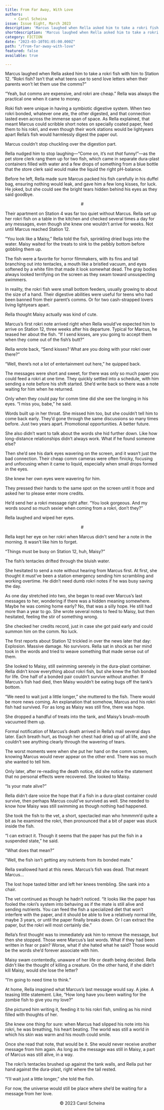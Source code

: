 ```yaml
---
title: From Far Away, With Love
authors:
    - Carol Scheina
issue: Issue Eight, March 2023
description: 'Marcus laughed when Rella asked him to take a rokri fish with him to Station 12. “Rokri fish? Isn’t that what teens use to send love letters when their parents won’t let them use the comms?” <p>“Yeah, but comms are expensive, and rokri are cheap.” Rella was always the practical one when it came to money. </p><p>Roki fish were unique in having a symbiotic digestive system. When two rokri bonded, whatever one ate, the other digested, and that connection lasted even across the immense span of space. As Rella explained, that meant Marcus could scribble short notes on specially coated paper, feed them to his rokri, and even though their work stations would be lightyears apart Rella’s fish would harmlessly digest the paper out. </p>' 
shortdescription: 'Marcus laughed when Rella asked him to take a rokri fish with him to Station 12. “Rokri fish? Isn’t that what teens use to send love letters when their parents won’t let them use the comms?” <p>“Yeah, but comms are expensive, and rokri are cheap.” Rella was always the practical one when it came to money. </p><p>Roki fish were unique in having a symbiotic digestive system. When two rokri bonded, whatever one ate, the other digested, and that connection lasted even across the immense span of space. As Rella explained, that meant Marcus could scribble short notes on specially coated paper, feed them to his rokri, and even though their work stations would be lightyears apart Rella’s fish would harmlessly digest the paper out. </p>'
category: FICTION
date: "2023-03-10T01:05:00.000Z"
path: "/from-far-away-with-love"
featured: false
available: true

---
```


Marcus laughed when Rella asked him to take a rokri fish with him to Station 12. “Rokri fish? Isn’t that what teens use to send love letters when their parents won’t let them use the comms?” 

“Yeah, but comms are expensive, and rokri are cheap.” Rella was always the practical one when it came to money.

Roki fish were unique in having a symbiotic digestive system. When two rokri bonded, whatever one ate, the other digested, and that connection lasted even across the immense span of space. As Rella explained, that meant Marcus could scribble short notes on specially coated paper, feed them to his rokri, and even though their work stations would be lightyears apart Rella’s fish would harmlessly digest the paper out. 

Marcus couldn’t stop chuckling over the digestion part.

Rella nudged him to stop laughing—“Come on, it’s not *that* funny!”—as the pet store clerk rang them up for two fish, which came in separate dura-plast containers filled with water and a few drops of something from a blue bottle that the store clerk said would make the liquid the right pH-balance. 

Before he left, Rella made sure Marcus packed his fish carefully in his duffel bag, ensuring nothing would leak, and gave him a few long kisses, for luck. He joked, but she could see the bright tears hidden behind his eyes as they said goodbye.

<p style="text-align: center;">#</p>

Their apartment on Station 4 was far too quiet without Marcus. Rella set up her rokri fish on a table in the kitchen and checked several times a day for any messages, even though she knew one wouldn’t arrive for weeks. Not until Marcus reached Station 12.

“You look like a Maisy,” Rella told the fish, sprinkling dried bugs into the water. Maisy waited for the treats to sink to the pebbly bottom before gobbling them up. 

The fish were a favorite for horror filmmakers, with its fins and tail branching out into tentacles, a mouth like a bristled vacuum, and eyes softened by a white film that made it look somewhat dead. The gray bodies always looked terrifying on the screen as they swam toward unsuspecting swimmers. 

In reality, the rokri fish were small bottom feeders, usually growing to about the size of a hand. Their digestive abilities were useful for teens who had been banned from their parent’s comms. Or for two cash-strapped lovers living lightyears apart.

Rella thought Maisy actually was kind of cute.

Marcus’s first rokri note arrived right when Rella would’ve expected him to arrive on Station 12, three weeks after his departure. Typical for Marcus, he teased her about the fish. “If I send kisses, are you going to accept them when they come out of the fish’s butt?”

Rella wrote back, “Send kisses? What are you doing with your rokri over there?”

“Well, there’s not a lot of entertainment out here,” he quipped back.

The messages were short and sweet, for there was only so much paper you could feed a rokri at one time. They quickly settled into a schedule, with him sending a note before his shift started. She’d write back so there was a note waiting for him when he returned.

Only when they could pay for comm time did she see the longing in his eyes. “I miss you, babe,” he said. 

Words built up in her throat. She missed him too, but she couldn’t tell him to come back early. They’d gone through the same discussions so many times before. Just two years apart. Promotional opportunities. A better future.

She also didn’t want to talk about the words she hid further down. Like how long-distance relationships didn’t always work. What if he found someone else?

Then she’d see his dark eyes wavering on the screen, and it wasn’t just the bad connection. Their cheap comm cameras were often finicky, focusing and unfocusing when it came to liquid, especially when small drops formed in the eyes.

She knew her own eyes were wavering for him. 

They pressed their hands to the same spot on the screen until it froze and asked her to please enter more credits.

He’d send her a rokri message right after. “You look gorgeous. And my words sound so much sexier when coming from a rokri, don’t they?”

Rella laughed and wiped her eyes. 

<p style="text-align: center;">#</p>

Rella kept her eye on her rokri when Marcus didn’t send her a note in the morning. It wasn’t like him to forget.

“Things must be busy on Station 12, huh, Maisy?”

The fish’s tentacles drifted through the bluish water.

She hesitated to send a note without hearing from Marcus first. At first, she thought it must’ve been a station emergency sending him scrambling and working overtime. He didn’t need dumb rokri notes if he was busy saving the day. 

As one day stretched into two, she began to read over Marcus’s last messages to her, wondering if there was a hidden meaning somewhere. Maybe he was coming home early? No, that was a silly hope. He still had more than a year to go. She wrote several notes to feed to Maisy, but then hesitated, feeling the stir of something wrong. 

She checked her credits record, just in case she got paid early and could summon him on the comm. No luck. 

The first reports about Station 12 trickled in over the news later that day: Explosion. Massive damage. No survivors. Rella sat in shock as her mind took in the words and tried to weave something that made sense out of them. 

She looked to Maisy, still swimming serenely in the dura-plast container. Rella didn’t know everything about rokri fish, but she knew the fish bonded for life. One half of a bonded pair couldn’t survive without another. If Marcus’s fish had died, then Maisy wouldn’t be eating bugs off the tank’s bottom.

“We need to wait just a little longer,” she muttered to the fish. There would be more news coming. An explanation that somehow, Marcus and his rokri fish had survived. For as long as Maisy was still fine, there was hope. 

She dropped a handful of treats into the tank, and Maisy’s brush-mouth vacuumed them up.

Formal notification of Marcus’s death arrived in Rella’s mail several days later. Each breath hurt, as though her chest had dried up of all life, and she couldn’t see anything clearly through the wavering of tears. 

The worst moments were when she put her hand on the comm screen, knowing Marcus would never appear on the other end. There was so much she wanted to tell him. 

Only later, after re-reading the death notice, did she notice the statement that no personal effects were recovered. She looked to Maisy.

“Is your mate alive?”

Rella didn’t dare voice the hope that if a fish in a dura-plast container could survive, then perhaps Marcus could’ve survived as well. She needed to know how Maisy was still swimming as though nothing had happened.

She took the fish to the vet, a short, spectacled man who hmmmm’d quite a bit as he examined the rokri, then pronounced that a bit of paper was stuck inside the fish.

“I can extract it. Though it seems that the paper has put the fish in a suspended state,” he said.

“What does that mean?”

“Well, the fish isn’t getting any nutrients from its bonded mate.”

Rella swallowed hard at this news. Marcus’s fish was dead. That meant Marcus…

The lost hope tasted bitter and left her knees trembling. She sank into a chair.

The vet continued as though he hadn’t noticed. “It looks like the paper has fooled the rokri’s system into behaving as if the mate is still alive and sending nutrients. You can feed the fish a specialized diet that won’t interfere with the paper, and it should be able to live a relatively normal life, maybe 3 years, or until the paper finally breaks down. Or I can extract the paper, but the rokri will most certainly die.”

Rella’s first thought was to immediately ask him to remove the message, but then she stopped. Those were Marcus’s last words. What if they had been written in fear or pain? Worse, what if she hated what he said? Those would be the words she’d forever associate with him. 

Maisy swam contentedly, unaware of her life or death being decided. Rella didn’t like the thought of killing a creature. On the other hand, if she didn’t kill Maisy, would she lose the letter?

“I’m going to need time to think.”

At home, Rella imagined what Marcus’s last message would say. A joke. A teasing little statement. Like, “How long have you been waiting for the zombie fish to give you my love?”

 She pictured him writing it, feeding it to his rokri fish, smiling as his mind filled with thoughts of her.

She knew one thing for sure: when Marcus had slipped his note into his rokri, he was breathing, his heart beating. The world was still a world in which his skin was warm and his mouth could smile.

Once she read that note, that would be it. She would never receive another message from him again. As long as the message was still in Maisy, a part of Marcus was still alive, in a way. 

The rokri’s tentacles brushed up against the tank walls, and Rella put her hand against the dura-plast, right where the tail rested. 

“I’ll wait just a little longer,” she told the fish. 

For now, the universe would still be place where she’d be waiting for a message from her love. 


<p style="text-align: center;"> © 2023 Carol Scheina</p>